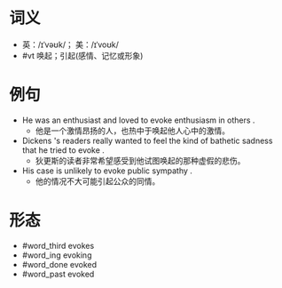 # 词义
- 英：/ɪˈvəʊk/； 美：/ɪˈvoʊk/
- #vt 唤起；引起(感情、记忆或形象)
# 例句
- He was an enthusiast and loved to evoke enthusiasm in others .
	- 他是一个激情昂扬的人，也热中于唤起他人心中的激情。
- Dickens 's readers really wanted to feel the kind of bathetic sadness that he tried to evoke .
	- 狄更斯的读者非常希望感受到他试图唤起的那种虚假的悲伤。
- His case is unlikely to evoke public sympathy .
	- 他的情况不大可能引起公众的同情。
# 形态
- #word_third evokes
- #word_ing evoking
- #word_done evoked
- #word_past evoked
